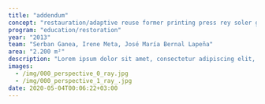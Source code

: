 ```yaml
---
title: "addendum"
concept: "restauration/adaptive reuse former printing press rey soler granada"
program: "education/restoration"
year: "2013"
team: "Serban Ganea, Irene Meta, José María Bernal Lapeña"
area: "2.200 m²"
description: "Lorem ipsum dolor sit amet, consectetur adipiscing elit, sed do eiusmod tempor incididunt ut labore et dolore magna aliqua. Consequat mauris nunc congue nisi vitae. Cursus mattis molestie a iaculis at erat pellentesque adipiscing. Condimentum mattis pellentesque id nibh. Tincidunt vitae semper quis lectus nulla. Gravida arcu ac tortor dignissim convallis aenean et. Nulla pellentesque dignissim enim sit amet venenatis urna cursus. Massa sed elementum tempus egestas sed sed risus pretium. Quam viverra orci sagittis eu volutpat odio. Volutpat est velit egestas dui."
images:
  - /img/000_perspective_0_ray.jpg
  - /img/000_perspective_1_ray_.jpg
date: 2020-05-04T00:06:22+03:00
---
```

